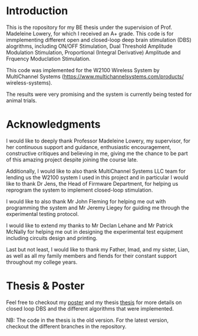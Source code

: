 # Introduction
This is the ropository for my BE thesis under the supervision of Prof. Madeleine Lowery, for which I received an A+ grade.
This code is for immplementing different open and closed-loop deep brain stimulation (DBS) alogrithms, including ON/OFF Stimulation, Dual Threshold Amplitude Modulation Stimulation, Proportional (Integral Derivative) Amplitude and Frquency Moduclation Stimulation.

This code was implemented for the W2100 Wireless System by MultiChannel Systems (https://www.multichannelsystems.com/products/ wireless-systems).

The results were very promising and the system is currently being tested for animal trials.

# Acknowledgments
I would like to deeply thank Professor Madeleine Lowery, my supervisor, for her continuous support and guidance, enthusiastic encouragement, constructive critiques and believing in me, giving me the chance to be part of this amazing project despite joining the course late.

Additionally, I would like to also thank MultiChannel Systems LLC team for lending us the W2100 system I used in this project and in particular I would like to thank Dr Jens, the Head of Firmware Department, for helping us reprogram the system to implement closed-loop stimulation.

I would like to also thank Mr John Fleming for helping me out with programming the system and Mr Jeremy Liegey for guiding me through the experimental testing protocol.

I would like to extend my thanks to Mr Declan Lehane and Mr Patrick McNally for helping me out in designing the experimental test equipment including circuits design and printing.

Last but not least, I would like to thank my Father, Imad, and my sister, Lian, as well as all my family members and fiends for their constant support throughout my college years.


# Thesis & Poster
Feel free to checkout my [poster](https://github.com/adildahlan/BE-thesis-Repo-McsDspRealtimeFeedback/blob/master/Adil_Poster.pptx) and my thesis [thesis](https://github.com/adildahlan/BE-thesis-Repo-McsDspRealtimeFeedback/blob/master/AdilDahlan_Thesis.pdf)  for more details on closed loop DBS and the different algorithms that were implemented. 

NB: The code in the thesis is the old version. For the latest version, checkout the different branches in the repository.
